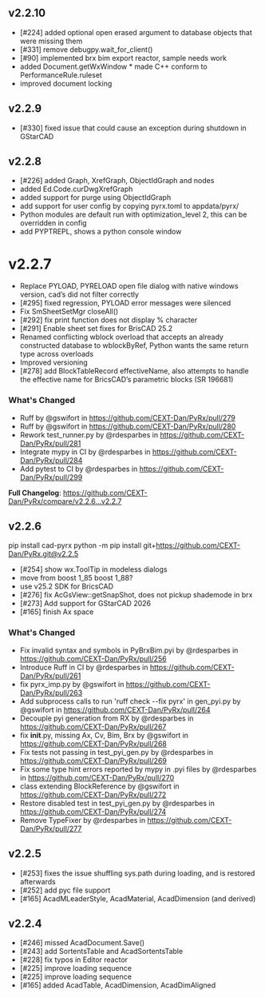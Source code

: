 ## v2.2.10

* [#224] added optional open erased argument to database objects that were missing them
* [#331] remove debugpy.wait_for_client()
* [#90] implemented brx bim export reactor, sample needs work
* added Document.getWxWindow * made C++ conform to PerformanceRule.ruleset
* improved document locking 

## v2.2.9

* [#330] fixed issue that could cause an exception during shutdown in GStarCAD

## v2.2.8

* [#226] added Graph, XrefGraph, ObjectIdGraph and nodes
* added Ed.Code.curDwgXrefGraph
* added support for purge using ObjectIdGraph
* add support for user config by copying pyrx.toml to appdata/pyrx/ 
* Python modules are default run with optimization_level 2, this can be overridden in config
* add PYPTREPL, shows a python console window

# v2.2.7

* Replace PYLOAD, PYRELOAD open file dialog with native windows version, cad’s did not filter correctly 
* [#295] fixed regression, PYLOAD error messages were silenced
* Fix SmSheetSetMgr closeAll()
* [#292] fix print function does not display % character
* [#291] Enable sheet set fixes for BrisCAD 25.2
* Renamed conflicting wblock overload that accepts an already constructed database to wblockByRef, Python wants the same return type across overloads 
* Improved versioning 
* [#278] add BlockTableRecord effectiveName, also attempts to handle the effective name for BricsCAD’s parametric blocks (SR 196681)

### What's Changed

* Ruff by @gswifort in https://github.com/CEXT-Dan/PyRx/pull/279
* Ruff by @gswifort in https://github.com/CEXT-Dan/PyRx/pull/280
* Rework test_runner.py by @rdesparbes in https://github.com/CEXT-Dan/PyRx/pull/281
* Integrate mypy in CI by @rdesparbes in https://github.com/CEXT-Dan/PyRx/pull/284
* Add pytest to CI by @rdesparbes in https://github.com/CEXT-Dan/PyRx/pull/299

**Full Changelog**: https://github.com/CEXT-Dan/PyRx/compare/v2.2.6...v2.2.7

## v2.2.6

pip install cad-pyrx
python -m pip install git+https://github.com/CEXT-Dan/PyRx.git@v2.2.5

* [#254] show wx.ToolTip in modeless dialogs 
* move from boost 1_85 boost 1_88?
* use v25.2 SDK for BricsCAD
* [#276] fix AcGsView::getSnapShot, does not pickup shademode in brx
* [#273] Add support for GStarCAD 2026
* [#165] finish Ax space

### What's Changed

* Fix invalid syntax and symbols in PyBrxBim.pyi by @rdesparbes in https://github.com/CEXT-Dan/PyRx/pull/256
* Introduce Ruff in CI by @rdesparbes in https://github.com/CEXT-Dan/PyRx/pull/261
* fix pyrx_imp.py by @gswifort in https://github.com/CEXT-Dan/PyRx/pull/263
* Add subprocess calls to run 'ruff check --fix pyrx' in gen_pyi.py by @gswifort in https://github.com/CEXT-Dan/PyRx/pull/264
* Decouple pyi generation from RX by @rdesparbes in https://github.com/CEXT-Dan/PyRx/pull/267
* fix __init__.py, missing Ax, Cv, Bim, Brx by @gswifort in https://github.com/CEXT-Dan/PyRx/pull/268
* Fix tests not passing in test_pyi_gen.py by @rdesparbes in https://github.com/CEXT-Dan/PyRx/pull/269
* Fix some type hint errors reported by mypy in .pyi files by @rdesparbes in https://github.com/CEXT-Dan/PyRx/pull/270
* class extending BlockReference by @gswifort in https://github.com/CEXT-Dan/PyRx/pull/272
* Restore disabled test in test_pyi_gen.py by @rdesparbes in https://github.com/CEXT-Dan/PyRx/pull/274
* Remove TypeFixer by @rdesparbes in https://github.com/CEXT-Dan/PyRx/pull/277

## v2.2.5

* [#253] fixes the issue shuffling sys.path during loading, and is restored afterwards
* [#252] add pyc file support
* [#165] AcadMLeaderStyle, AcadMaterial, AcadDimension (and derived)

## v2.2.4

* [#246] missed AcadDocument.Save()
* [#243] add SortentsTable and AcadSortentsTable
* [#228] fix typos in Editor reactor
* [#225] improve loading sequence
* [#225] improve loading sequence
* [#165] added AcadTable, AcadDimension, AcadDimAligned

